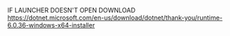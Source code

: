 IF LAUNCHER DOESN'T OPEN DOWNLOAD https://dotnet.microsoft.com/en-us/download/dotnet/thank-you/runtime-6.0.36-windows-x64-installer
